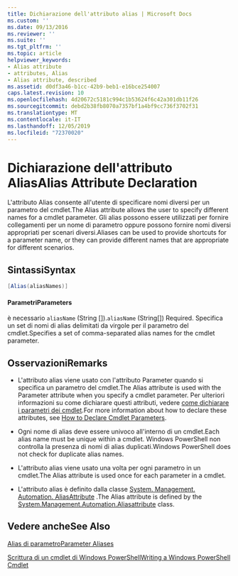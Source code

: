 ```yaml
---
title: Dichiarazione dell'attributo alias | Microsoft Docs
ms.custom: ''
ms.date: 09/13/2016
ms.reviewer: ''
ms.suite: ''
ms.tgt_pltfrm: ''
ms.topic: article
helpviewer_keywords:
- Alias attribute
- attributes, Alias
- Alias attribute, described
ms.assetid: d0df3a46-b1cc-42b9-beb1-e16bce254007
caps.latest.revision: 10
ms.openlocfilehash: 4d20672c5181c994c1b53624f6c42a301db11f26
ms.sourcegitcommit: debd2b38fb8070a7357bf1a4bf9cc736f3702f31
ms.translationtype: MT
ms.contentlocale: it-IT
ms.lasthandoff: 12/05/2019
ms.locfileid: "72370020"
---
```

# <a name="alias-attribute-declaration"></a><span data-ttu-id="7d2ee-102">Dichiarazione dell'attributo Alias</span><span class="sxs-lookup"><span data-stu-id="7d2ee-102">Alias Attribute Declaration</span></span>

<span data-ttu-id="7d2ee-103">L'attributo Alias consente all'utente di specificare nomi diversi per un parametro del cmdlet.</span><span class="sxs-lookup"><span data-stu-id="7d2ee-103">The Alias attribute allows the user to specify different names for a cmdlet parameter.</span></span> <span data-ttu-id="7d2ee-104">Gli alias possono essere utilizzati per fornire collegamenti per un nome di parametro oppure possono fornire nomi diversi appropriati per scenari diversi.</span><span class="sxs-lookup"><span data-stu-id="7d2ee-104">Aliases can be used to provide shortcuts for a parameter name, or they can provide different names that are appropriate for different scenarios.</span></span>

## <a name="syntax"></a><span data-ttu-id="7d2ee-105">Sintassi</span><span class="sxs-lookup"><span data-stu-id="7d2ee-105">Syntax</span></span>

```csharp
[Alias(aliasNames)]
```

#### <a name="parameters"></a><span data-ttu-id="7d2ee-106">Parametri</span><span class="sxs-lookup"><span data-stu-id="7d2ee-106">Parameters</span></span>

<span data-ttu-id="7d2ee-107">è necessario `aliasName` (String []).</span><span class="sxs-lookup"><span data-stu-id="7d2ee-107">`aliasName` (String[]) Required.</span></span> <span data-ttu-id="7d2ee-108">Specifica un set di nomi di alias delimitati da virgole per il parametro del cmdlet.</span><span class="sxs-lookup"><span data-stu-id="7d2ee-108">Specifies a set of comma-separated alias names for the cmdlet parameter.</span></span>

## <a name="remarks"></a><span data-ttu-id="7d2ee-109">Osservazioni</span><span class="sxs-lookup"><span data-stu-id="7d2ee-109">Remarks</span></span>

- <span data-ttu-id="7d2ee-110">L'attributo alias viene usato con l'attributo Parameter quando si specifica un parametro del cmdlet.</span><span class="sxs-lookup"><span data-stu-id="7d2ee-110">The Alias attribute is used with the Parameter attribute when you specify a cmdlet parameter.</span></span> <span data-ttu-id="7d2ee-111">Per ulteriori informazioni su come dichiarare questi attributi, vedere [come dichiarare i parametri dei cmdlet](./how-to-declare-cmdlet-parameters.md).</span><span class="sxs-lookup"><span data-stu-id="7d2ee-111">For more information about how to declare these attributes, see [How to Declare Cmdlet Parameters](./how-to-declare-cmdlet-parameters.md).</span></span>

- <span data-ttu-id="7d2ee-112">Ogni nome di alias deve essere univoco all'interno di un cmdlet.</span><span class="sxs-lookup"><span data-stu-id="7d2ee-112">Each alias name must be unique within a cmdlet.</span></span> <span data-ttu-id="7d2ee-113">Windows PowerShell non controlla la presenza di nomi di alias duplicati.</span><span class="sxs-lookup"><span data-stu-id="7d2ee-113">Windows PowerShell does not check for duplicate alias names.</span></span>

- <span data-ttu-id="7d2ee-114">L'attributo alias viene usato una volta per ogni parametro in un cmdlet.</span><span class="sxs-lookup"><span data-stu-id="7d2ee-114">The Alias attribute is used once for each parameter in a cmdlet.</span></span>

- <span data-ttu-id="7d2ee-115">L'attributo alias è definito dalla classe [System. Management. Automation. AliasAttribute](/dotnet/api/System.Management.Automation.AliasAttribute) .</span><span class="sxs-lookup"><span data-stu-id="7d2ee-115">The Alias attribute is defined by the [System.Management.Automation.Aliasattribute](/dotnet/api/System.Management.Automation.AliasAttribute) class.</span></span>

## <a name="see-also"></a><span data-ttu-id="7d2ee-116">Vedere anche</span><span class="sxs-lookup"><span data-stu-id="7d2ee-116">See Also</span></span>

[<span data-ttu-id="7d2ee-117">Alias di parametro</span><span class="sxs-lookup"><span data-stu-id="7d2ee-117">Parameter Aliases</span></span>](./parameter-aliases.md)

[<span data-ttu-id="7d2ee-118">Scrittura di un cmdlet di Windows PowerShell</span><span class="sxs-lookup"><span data-stu-id="7d2ee-118">Writing a Windows PowerShell Cmdlet</span></span>](./writing-a-windows-powershell-cmdlet.md)
